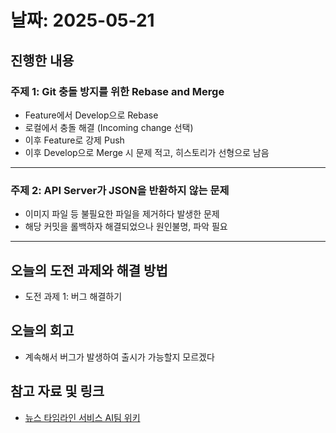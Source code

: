 # 날짜: 2025-05-21

## 진행한 내용
### 주제 1: Git 충돌 방지를 위한 Rebase and Merge
- Feature에서 Develop으로 Rebase
- 로컬에서 충돌 해결 (Incoming change 선택)
- 이후 Feature로 강제 Push
- 이후 Develop으로 Merge 시 문제 적고, 히스토리가 선형으로 남음

---

### 주제 2: API Server가 JSON을 반환하지 않는 문제
- 이미지 파일 등 불필요한 파일을 제거하다 발생한 문제
- 해당 커밋을 롤백하자 해결되었으나 원인불명, 파악 필요

---

## 오늘의 도전 과제와 해결 방법
- 도전 과제 1: 버그 해결하기

## 오늘의 회고
- 계속해서 버그가 발생하여 출시가 가능할지 모르겠다
  
## 참고 자료 및 링크
- [뉴스 타임라인 서비스 AI팀 위키](https://github.com/100-hours-a-week/18-team-timeline-wiki/wiki/AI-Wiki)
